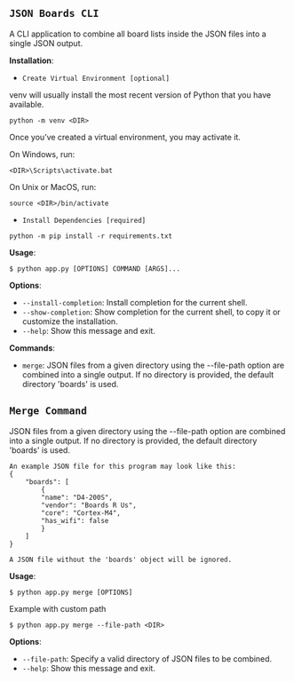 ## `JSON Boards CLI`

A CLI application to combine all board lists inside the JSON files into a single JSON output.

**Installation**:

* `Create Virtual Environment [optional]`
 
venv will usually install the most recent version of Python that you have available. 
```console
python -m venv <DIR>
```
Once you’ve created a virtual environment, you may activate it.

On Windows, run:
```console
<DIR>\Scripts\activate.bat
```
On Unix or MacOS, run:
```console
source <DIR>/bin/activate
```

* `Install Dependencies [required]`
```console
python -m pip install -r requirements.txt
```


**Usage**:

```console
$ python app.py [OPTIONS] COMMAND [ARGS]...
```

**Options**:

* `--install-completion`: Install completion for the current shell.
* `--show-completion`: Show completion for the current shell, to copy it or customize the installation.
* `--help`: Show this message and exit.

**Commands**:

* `merge`: JSON files from a given directory using the --file-path option are combined into a single output.
    If no directory is provided, the default directory 'boards' is used.

## `Merge Command`

JSON files from a given directory using the --file-path option are combined into a single output.
    If no directory is provided, the default directory 'boards' is used.

    An example JSON file for this program may look like this:
    {
        "boards": [
            {
            "name": "D4-200S",
            "vendor": "Boards R Us",
            "core": "Cortex-M4",
            "has_wifi": false
            }
        ]
    }

    A JSON file without the 'boards' object will be ignored.

**Usage**:

```console
$ python app.py merge [OPTIONS]
```
Example with custom path
```console
$ python app.py merge --file-path <DIR>
```
**Options**:

* `--file-path`: Specify a valid directory of JSON files to be combined.
* `--help`: Show this message and exit.
